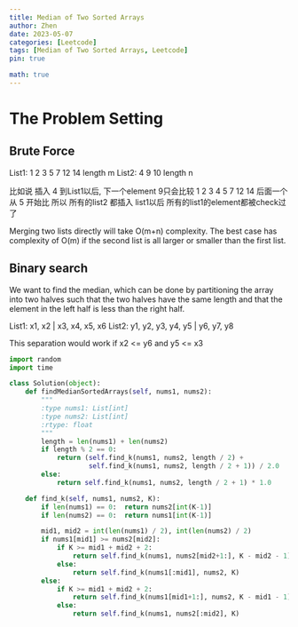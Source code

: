 ```yaml
---
title: Median of Two Sorted Arrays
author: Zhen
date: 2023-05-07
categories: [Leetcode]
tags: [Median of Two Sorted Arrays, Leetcode]
pin: true

math: true
---
```


# The Problem Setting

## Brute Force

List1: 1 2 3 5 7 12 14  length m 
List2: 4 9 10 length n

比如说 插入 4 到List1以后, 下一个element 9只会比较 1 2 3 4 5 7 12 14 后面一个 从 5 开始比 所以 所有的list2 都插入 list1以后 所有的list1的element都被check过了

Merging two lists directly will take O(m+n) complexity. The best case has complexity of O(m) if the second list is all larger or smaller than the first list.

## Binary search

We want to find the median, which can be done by partitioning the array into two halves such that the two halves have the same length and that the element in the left half is less than the right half. 

List1: x1, x2 | x3, x4, x5, x6
List2: y1, y2, y3, y4, y5 | y6, y7, y8

This separation would work if x2 <= y6 and y5 <= x3

```python
import random
import time

class Solution(object):
    def findMedianSortedArrays(self, nums1, nums2):
        """
        :type nums1: List[int]
        :type nums2: List[int]
        :rtype: float
        """
        length = len(nums1) + len(nums2)
        if length % 2 == 0:
            return (self.find_k(nums1, nums2, length / 2) +
                    self.find_k(nums1, nums2, length / 2 + 1)) / 2.0
        else:
            return self.find_k(nums1, nums2, length / 2 + 1) * 1.0

    def find_k(self, nums1, nums2, K):
        if len(nums1) == 0:  return nums2[int(K-1)]
        if len(nums2) == 0:  return nums1[int(K-1)]

        mid1, mid2 = int(len(nums1) / 2), int(len(nums2) / 2)
        if nums1[mid1] >= nums2[mid2]:
            if K >= mid1 + mid2 + 2:
                return self.find_k(nums1, nums2[mid2+1:], K - mid2 - 1)
            else:
                return self.find_k(nums1[:mid1], nums2, K)
        else:
            if K >= mid1 + mid2 + 2:
                return self.find_k(nums1[mid1+1:], nums2, K - mid1 - 1)
            else:
                return self.find_k(nums1, nums2[:mid2], K)
```
